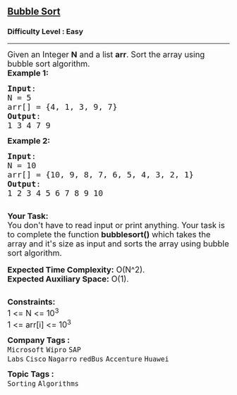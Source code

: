 <h2><a href="https://www.geeksforgeeks.org/problems/bubble-sort/1?page=4&difficulty=Easy&sortBy=submissions">Bubble Sort</a></h2><h3>Difficulty Level : Easy</h3><hr><div class="problems_problem_content__Xm_eO"><p><span style="font-size:18px">Given an Integer <strong>N</strong> and a list <strong>arr</strong>. Sort the array using bubble sort algorithm.</span><br>
<span style="font-size:18px"><strong>Example 1:</strong></span></p>

<pre><span style="font-size:18px"><strong>Input</strong>: 
N = 5
arr[] = {4, 1, 3, 9, 7}
<strong>Output</strong>: 
1 3 4 7 9</span>
</pre>

<p><span style="font-size:18px"><strong>Example 2:</strong></span></p>

<pre><span style="font-size:18px"><strong>Input</strong>:
N = 10 
arr[] = {10, 9, 8, 7, 6, 5, 4, 3, 2, 1}
<strong>Output</strong>: 
1 2 3 4 5 6 7 8 9 10</span>
</pre>

<div><br>
<strong><span style="font-size:18px">Your Task:&nbsp;</span></strong></div>

<div><span style="font-size:18px">You don't have to read input or print anything. Your task is to complete the function <strong>bubblesort()</strong> which takes the array and it's size as input and sorts the array using bubble sort algorithm.</span></div>

<div><br>
<span style="font-size:18px"><strong>Expected Time Complexity:</strong>&nbsp;O(N^2).<br>
<strong>Expected Auxiliary Space:</strong>&nbsp;O(1).</span></div>

<p><br>
<span style="font-size:18px"><strong>Constraints:</strong><br>
1 &lt;= N &lt;= 10<sup>3</sup><br>
1 &lt;= arr[i] &lt;= 10<sup>3</sup></span></p>
</div><p><span style=font-size:18px><strong>Company Tags : </strong><br><code>Microsoft</code>&nbsp;<code>Wipro</code>&nbsp;<code>SAP Labs</code>&nbsp;<code>Cisco</code>&nbsp;<code>Nagarro</code>&nbsp;<code>redBus</code>&nbsp;<code>Accenture</code>&nbsp;<code>Huawei</code>&nbsp;<br><p><span style=font-size:18px><strong>Topic Tags : </strong><br><code>Sorting</code>&nbsp;<code>Algorithms</code>&nbsp;